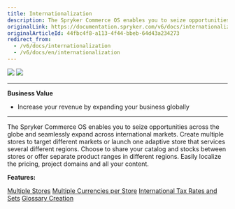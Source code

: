 ```yaml
---
title: Internationalization
description: The Spryker Commerce OS enables you to seize opportunities across the globe and seamlessly expand across international markets.
originalLink: https://documentation.spryker.com/v6/docs/internationalization
originalArticleId: 44fbc4f8-a113-4f44-bbeb-64d43a234273
redirect_from:
  - /v6/docs/internationalization
  - /v6/docs/en/internationalization
---
```


<div class='feature-text'>
    <div class='feature-images'>
    <img class="light-mode" src="https://spryker.s3.eu-central-1.amazonaws.com/docs/Document+360/Capabilities+icons/light/Internationalization.svg"/>
    <img class="dark-mode" src="https://spryker.s3.eu-central-1.amazonaws.com/docs/Document+360/Capabilities+icons/dark/Internationalization.svg"/>
    </div>
    <div class="feature-text-wrap">

***
**Business Value**
* Increase your revenue by expanding your business globally
***
        
The Spryker Commerce OS enables you to seize opportunities across the globe and seamlessly expand across international markets. Create multiple stores to target different markets or launch one adaptive store that services several different regions. Choose to share your catalog and stocks between stores or offer separate product ranges in different regions. Easily localize the pricing, project domains and all your content.
</div>
</div>

**Features:**

<div>
<a class="feature-link" href="https://documentation.spryker.com/docs/multiple-stores">Multiple Stores</a>
<a class="feature-link" href="https://documentation.spryker.com/docs/multiple-currencies-per-store">Multiple Currencies per Store</a>
<a class="feature-link" href="https://documentation.spryker.com/docs/international-tax-rates-sets">International Tax Rates and Sets</a>
<a class="feature-link" href="https://documentation.spryker.com/docs/glossary">Glossary Creation</a>
</div>   
